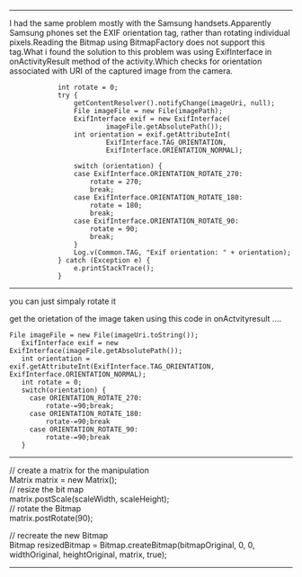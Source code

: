 -----------------------------------------------------------------------------------------

I had the same problem mostly with the Samsung handsets.Apparently Samsung phones set the EXIF orientation tag, rather than rotating individual pixels.Reading the Bitmap using BitmapFactory does not support this tag.What i found the solution to this problem was using ExifInterface in onActivityResult method of the activity.Which checks for orientation associated with URI of the captured image from the camera.

                int rotate = 0;
                try {
                    getContentResolver().notifyChange(imageUri, null);
                    File imageFile = new File(imagePath);
                    ExifInterface exif = new ExifInterface(
                            imageFile.getAbsolutePath());
                    int orientation = exif.getAttributeInt(
                            ExifInterface.TAG_ORIENTATION,
                            ExifInterface.ORIENTATION_NORMAL);

                    switch (orientation) {
                    case ExifInterface.ORIENTATION_ROTATE_270:
                        rotate = 270;
                        break;
                    case ExifInterface.ORIENTATION_ROTATE_180:
                        rotate = 180;
                        break;
                    case ExifInterface.ORIENTATION_ROTATE_90:
                        rotate = 90;
                        break;
                    }
                    Log.v(Common.TAG, "Exif orientation: " + orientation);
                } catch (Exception e) {
                    e.printStackTrace();
                }


------------------------------------------------------------------------------------------------

you can just simpaly rotate it

get the orietation of the image taken using this code in onActvityresult ....

	File imageFile = new File(imageUri.toString());      
       ExifInterface exif = new ExifInterface(imageFile.getAbsolutePath());         
       int orientation = exif.getAttributeInt(ExifInterface.TAG_ORIENTATION, 					ExifInterface.ORIENTATION_NORMAL);
       int rotate = 0;         
       switch(orientation) {       
         case ORIENTATION_ROTATE_270:         
             rotate-=90;break;       
         case ORIENTATION_ROTATE_180:         
             rotate-=90;break
         case ORIENTATION_ROTATE_90:        
             rotate-=90;break          
       }

-------------------------------------------------------------------------------------------------

// create a matrix for the manipulation             
 Matrix matrix = new Matrix();           
 // resize the bit map          
 matrix.postScale(scaleWidth, scaleHeight);          
 // rotate the Bitmap          
 matrix.postRotate(90);          

 // recreate the new Bitmap          
 Bitmap resizedBitmap = Bitmap.createBitmap(bitmapOriginal, 0, 0, widthOriginal, heightOriginal, matrix, true);

---------------------------------------------------------------------------------------------------
